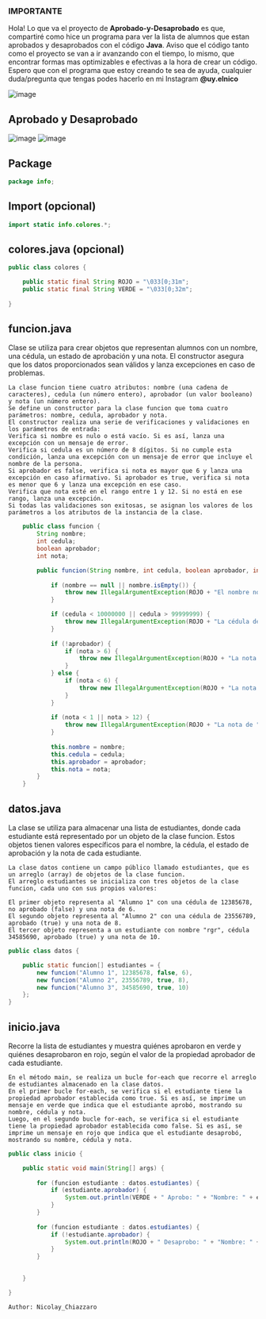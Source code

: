 ### IMPORTANTE

Hola! Lo que va el proyecto de **Aprobado-y-Desaprobado** es que, compartiré como hice un programa para ver la lista de alumnos que estan aprobados y desaprobados con el código **Java**. Aviso que el código tanto como el proyecto se van a ir avanzando con el tiempo, lo mismo, que encontrar formas mas optimizables e efectivas a la hora de crear un código. Espero que con el programa que estoy creando te sea de ayuda, cualquier duda/pregunta que tengas podes hacerlo en mi Instagram **@uy.elnico**

![image](https://github.com/uyelnico/Login/assets/145890121/f5fe4947-89d2-40a1-8ff9-93c85962355a)

## Aprobado y Desaprobado

![image](https://github.com/uyelnico/Aprobado-y-Desaprobado/assets/145890121/ee45a1ea-ad22-4a10-9367-ffc4fca7f80d)
![image](https://github.com/uyelnico/Aprobado-y-Desaprobado/assets/145890121/7b211da9-05e7-4c8c-b2b6-66a18357b809)


## Package

```Java
package info;
```

## Import (opcional)

```java
import static info.colores.*;
```

## colores.java (opcional)

```Java
public class colores {

	public static final String ROJO = "\033[0;31m";
	public static final String VERDE = "\033[0;32m";
	
}
```

## funcion.java

Clase se utiliza para crear objetos que representan alumnos con un nombre, una cédula, un estado de aprobación y una nota. El constructor asegura que los datos proporcionados sean válidos y lanza excepciones en caso de problemas.

```
La clase funcion tiene cuatro atributos: nombre (una cadena de caracteres), cedula (un número entero), aprobador (un valor booleano) y nota (un número entero).
Se define un constructor para la clase funcion que toma cuatro parámetros: nombre, cedula, aprobador y nota.
El constructor realiza una serie de verificaciones y validaciones en los parámetros de entrada:
Verifica si nombre es nulo o está vacío. Si es así, lanza una excepción con un mensaje de error.
Verifica si cedula es un número de 8 dígitos. Si no cumple esta condición, lanza una excepción con un mensaje de error que incluye el nombre de la persona.
Si aprobador es false, verifica si nota es mayor que 6 y lanza una excepción en caso afirmativo. Si aprobador es true, verifica si nota es menor que 6 y lanza una excepción en ese caso.
Verifica que nota esté en el rango entre 1 y 12. Si no está en ese rango, lanza una excepción.
Si todas las validaciones son exitosas, se asignan los valores de los parámetros a los atributos de la instancia de la clase.
```

```Java
	public class funcion {
	    String nombre; 
	    int cedula;
	    boolean aprobador;
	    int nota;

	    public funcion(String nombre, int cedula, boolean aprobador, int nota) {
	    	
	        if (nombre == null || nombre.isEmpty()) {
	            throw new IllegalArgumentException(ROJO + "El nombre no puede estar vacío" + ROJO);
	        }

	        if (cedula < 10000000 || cedula > 99999999) {
	            throw new IllegalArgumentException(ROJO + "La cédula de " + nombre + " debe tener 8 dígitos numéricos" + ROJO);
	        }
	        
	        if (!aprobador) {
	            if (nota > 6) {
	                throw new IllegalArgumentException(ROJO + "La nota de " + nombre + " se considera no aprobada siendo mayor que 6, cambie el 'false' por 'true'" + ROJO);
	            }
	        } else {
	            if (nota < 6) {
	                throw new IllegalArgumentException(ROJO + "La nota de " + nombre + " se considera aprobada siendo menor que 6, cambie el 'true' por 'false'" + ROJO);
	            }
	        }
	        
	        if (nota < 1 || nota > 12) {
                throw new IllegalArgumentException(ROJO + "La nota de " + nombre + " tiene que ser entre el 1 y el 12 " + ROJO);
	        }
	    	
	        this.nombre = nombre;
	        this.cedula = cedula;
	        this.aprobador = aprobador;
	        this.nota = nota;
	    }
	}
```

## datos.java

La clase se utiliza para almacenar una lista de estudiantes, donde cada estudiante está representado por un objeto de la clase funcion. Estos objetos tienen valores específicos para el nombre, la cédula, el estado de aprobación y la nota de cada estudiante.

```
La clase datos contiene un campo público llamado estudiantes, que es un arreglo (array) de objetos de la clase funcion.
El arreglo estudiantes se inicializa con tres objetos de la clase funcion, cada uno con sus propios valores:

El primer objeto representa al "Alumno 1" con una cédula de 12385678, no aprobado (false) y una nota de 6.
El segundo objeto representa al "Alumno 2" con una cédula de 23556789, aprobado (true) y una nota de 8.
El tercer objeto representa a un estudiante con nombre "rgr", cédula 34585690, aprobado (true) y una nota de 10.
```

```Java
public class datos {

    public static funcion[] estudiantes = {
        new funcion("Alumno 1", 12385678, false, 6),
        new funcion("Alumno 2", 23556789, true, 8),
        new funcion("Alumno 3", 34585690, true, 10)
    };
}
```

## inicio.java

Recorre la lista de estudiantes y muestra quiénes aprobaron en verde y quiénes desaprobaron en rojo, según el valor de la propiedad aprobador de cada estudiante.

```
En el método main, se realiza un bucle for-each que recorre el arreglo de estudiantes almacenado en la clase datos.
En el primer bucle for-each, se verifica si el estudiante tiene la propiedad aprobador establecida como true. Si es así, se imprime un mensaje en verde que indica que el estudiante aprobó, mostrando su nombre, cédula y nota.
Luego, en el segundo bucle for-each, se verifica si el estudiante tiene la propiedad aprobador establecida como false. Si es así, se imprime un mensaje en rojo que indica que el estudiante desaprobó, mostrando su nombre, cédula y nota.
```



```Java
public class inicio {

	public static void main(String[] args) {
		
        for (funcion estudiante : datos.estudiantes) {
            if (estudiante.aprobador) {
                System.out.println(VERDE + " Aprobo: " + "Nombre: " + estudiante.nombre + ", Cédula: " + estudiante.cedula + ", Nota: " + estudiante.nota + VERDE);
            }
        }
                
        for (funcion estudiante : datos.estudiantes) {
        	if (!estudiante.aprobador) {
                System.out.println(ROJO + " Desaprobo: " + "Nombre: " + estudiante.nombre + ", Cédula: " + estudiante.cedula + ", Nota: " + estudiante.nota + ROJO);
        	}
        }
		

	}

}
```

`Author: Nicolay_Chiazzaro`

